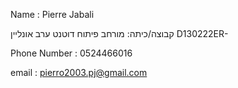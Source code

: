 Name : Pierre Jabali

קבוצה/כיתה: מורחב פיתוח דוטנט ערב אונליין D130222ER-

Phone Number : 0524466016

email : pierro2003.pj@gmail.com
